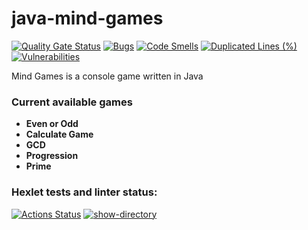 # java-mind-games

[![Quality Gate Status](https://sonarcloud.io/api/project_badges/measure?project=Feoor_java-project-61&metric=alert_status)](https://sonarcloud.io/summary/new_code?id=Feoor_java-project-61)
[![Bugs](https://sonarcloud.io/api/project_badges/measure?project=Feoor_java-project-61&metric=bugs)](https://sonarcloud.io/summary/new_code?id=Feoor_java-project-61)
[![Code Smells](https://sonarcloud.io/api/project_badges/measure?project=Feoor_java-project-61&metric=code_smells)](https://sonarcloud.io/summary/new_code?id=Feoor_java-project-61)
[![Duplicated Lines (%)](https://sonarcloud.io/api/project_badges/measure?project=Feoor_java-project-61&metric=duplicated_lines_density)](https://sonarcloud.io/summary/new_code?id=Feoor_java-project-61)
[![Vulnerabilities](https://sonarcloud.io/api/project_badges/measure?project=Feoor_java-project-61&metric=vulnerabilities)](https://sonarcloud.io/summary/new_code?id=Feoor_java-project-61)

Mind Games is a console game written in Java

### Current available games
* **Even or Odd**
* **Calculate Game**
* **GCD**
* **Progression**
* **Prime**

### Hexlet tests and linter status:
[![Actions Status](https://github.com/Feoor/java-project-61/actions/workflows/hexlet-check.yml/badge.svg)](https://github.com/Feoor/java-project-61/actions) [![show-directory](https://github.com/Feoor/java-mind-games/actions/workflows/show-directory.yml/badge.svg)](https://github.com/Feoor/java-mind-games/actions/workflows/show-directory.yml)
